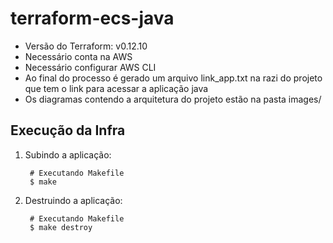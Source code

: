# terraform-ecs-java

* Versão do Terraform: v0.12.10
* Necessário conta na AWS    
* Necessário configurar AWS CLI
* Ao final do processo é gerado um arquivo link_app.txt na razi do projeto que tem o link para acessar a aplicação java
* Os diagramas contendo a arquitetura do projeto estão na pasta images/


## Execução da Infra

1. Subindo a aplicação:

		# Executando Makefile
		$ make
		
1. Destruindo a aplicação:

		# Executando Makefile
		$ make destroy